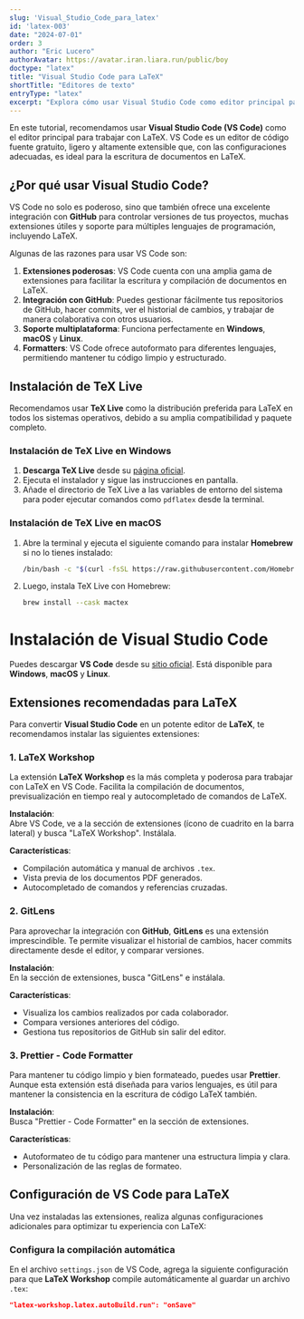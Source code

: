 ```yaml
---
slug: 'Visual_Studio_Code_para_latex'
id: 'latex-003'
date: "2024-07-01"
order: 3
author: "Eric Lucero"
authorAvatar: https://avatar.iran.liara.run/public/boy
doctype: "latex"
title: "Visual Studio Code para LaTeX"
shortTitle: "Editores de texto"
entryType: "latex"
excerpt: "Explora cómo usar Visual Studio Code como editor principal para LaTeX, destacando su integración con GitHub, extensiones y la preferencia por TeX Live."
---
```


En este tutorial, recomendamos usar **Visual Studio Code (VS Code)** como el editor principal para trabajar con LaTeX. VS Code es un editor de código fuente gratuito, ligero y altamente extensible que, con las configuraciones adecuadas, es ideal para la escritura de documentos en LaTeX.

## ¿Por qué usar Visual Studio Code?

VS Code no solo es poderoso, sino que también ofrece una excelente integración con **GitHub** para controlar versiones de tus proyectos, muchas extensiones útiles y soporte para múltiples lenguajes de programación, incluyendo LaTeX. 

Algunas de las razones para usar VS Code son:

1. **Extensiones poderosas**: VS Code cuenta con una amplia gama de extensiones para facilitar la escritura y compilación de documentos en LaTeX.
2. **Integración con GitHub**: Puedes gestionar fácilmente tus repositorios de GitHub, hacer commits, ver el historial de cambios, y trabajar de manera colaborativa con otros usuarios.
3. **Soporte multiplataforma**: Funciona perfectamente en **Windows**, **macOS** y **Linux**.
4. **Formatters**: VS Code ofrece autoformato para diferentes lenguajes, permitiendo mantener tu código limpio y estructurado.

## Instalación de TeX Live

Recomendamos usar **TeX Live** como la distribución preferida para LaTeX en todos los sistemas operativos, debido a su amplia compatibilidad y paquete completo.

### Instalación de TeX Live en Windows

1. **Descarga TeX Live** desde su [página oficial](https://www.tug.org/texlive/).
2. Ejecuta el instalador y sigue las instrucciones en pantalla.
3. Añade el directorio de TeX Live a las variables de entorno del sistema para poder ejecutar comandos como `pdflatex` desde la terminal.

### Instalación de TeX Live en macOS

1. Abre la terminal y ejecuta el siguiente comando para instalar **Homebrew** si no lo tienes instalado:

   ```bash
   /bin/bash -c "$(curl -fsSL https://raw.githubusercontent.com/Homebrew/install/HEAD/install.sh)"
2. Luego, instala TeX Live con Homebrew:
    ```bash
    brew install --cask mactex
# Instalación de Visual Studio Code

Puedes descargar **VS Code** desde su [sitio oficial](https://code.visualstudio.com/). Está disponible para **Windows**, **macOS** y **Linux**.

## Extensiones recomendadas para LaTeX

Para convertir **Visual Studio Code** en un potente editor de **LaTeX**, te recomendamos instalar las siguientes extensiones:

### 1. LaTeX Workshop

La extensión **LaTeX Workshop** es la más completa y poderosa para trabajar con LaTeX en VS Code. Facilita la compilación de documentos, previsualización en tiempo real y autocompletado de comandos de LaTeX.

**Instalación**:  
Abre VS Code, ve a la sección de extensiones (ícono de cuadrito en la barra lateral) y busca "LaTeX Workshop". Instálala.

**Características**:
- Compilación automática y manual de archivos `.tex`.
- Vista previa de los documentos PDF generados.
- Autocompletado de comandos y referencias cruzadas.

### 2. GitLens

Para aprovechar la integración con **GitHub**, **GitLens** es una extensión imprescindible. Te permite visualizar el historial de cambios, hacer commits directamente desde el editor, y comparar versiones.

**Instalación**:  
En la sección de extensiones, busca "GitLens" e instálala.

**Características**:
- Visualiza los cambios realizados por cada colaborador.
- Compara versiones anteriores del código.
- Gestiona tus repositorios de GitHub sin salir del editor.

### 3. Prettier - Code Formatter

Para mantener tu código limpio y bien formateado, puedes usar **Prettier**. Aunque esta extensión está diseñada para varios lenguajes, es útil para mantener la consistencia en la escritura de código LaTeX también.

**Instalación**:  
Busca "Prettier - Code Formatter" en la sección de extensiones.

**Características**:
- Autoformateo de tu código para mantener una estructura limpia y clara.
- Personalización de las reglas de formateo.

## Configuración de VS Code para LaTeX

Una vez instaladas las extensiones, realiza algunas configuraciones adicionales para optimizar tu experiencia con LaTeX:

### Configura la compilación automática

En el archivo `settings.json` de VS Code, agrega la siguiente configuración para que **LaTeX Workshop** compile automáticamente al guardar un archivo `.tex`:

```json
"latex-workshop.latex.autoBuild.run": "onSave"
